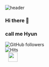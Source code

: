 
![header](https://capsule-render.vercel.app/api?type=Waving&color=auto&height=300&section=header&text=capsule%20render&fontSize=90)
### Hi there 👋
### call me Hyun
![GitHub followers](https://img.shields.io/github/followers/Whale0928?style=social)
<br>
![Hits](https://hits.seeyoufarm.com/api/count/incr/badge.svg?url=https%3A%2F%2Fgithub.com%2FWhale0928&count_bg=%2379C83D&title_bg=%23555555&icon=&icon_color=%23E7E7E7&title=hits&edge_flat=false)
<br>
<a href="https://alpox.kr](https://velog.io/@disdos0928">
    <img 
        src="http://img.shields.io/badge/-Tech%20Blog-655ced?style=flat&logo=github&link=https://alpox.kr](https://www.google.com/imgres?imgurl=https%3A%2F%2Fimages.velog.io%2Fimages%2Fkyj5394%2Fpost%2Fd5d0db40-7a45-4ece-baf9-1687347b8250%2FVelog.png&imgrefurl=https%3A%2F%2Fvelog.io%2F%40kyj5394%2FHello-velog-world&tbnid=YSE-vpcFD43GFM&vet=12ahUKEwjPib_ys-H5AhW0S_UHHSnODH0QMygDegUIARC2AQ..i&docid=AA10Fg2_3LqkHM&w=616&h=363&q=velog&ved=2ahUKEwjPib_ys-H5AhW0S_UHHSnODH0QMygDegUIARC2AQ"
        style="witdh:80px; height : 30px; margin-left : 10px; margin-right : 10px;"/>
</a>

